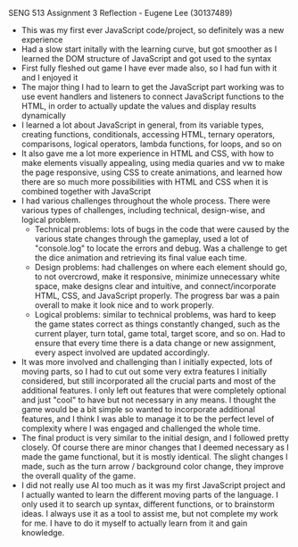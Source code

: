SENG 513 Assignment 3 Reflection - Eugene Lee (30137489)
- This was my first ever JavaScript code/project, so definitely was a new experience
- Had a slow start initally with the learning curve, but got smoother as I learned the DOM structure of JavaScript and got used to the syntax
- First fully fleshed out game I have ever made also, so I had fun with it and I enjoyed it
- The major thing I had to learn to get the JavaScript part working was to use event handlers and listeners to connect JavaScript functions to the HTML, in order to actually update the values and display results dynamically
- I learned a lot about JavaScript in general, from its variable types, creating functions, conditionals, accessing HTML, ternary operators, comparisons, logical operators, lambda functions, for loops, and so on
- It also gave me a lot more experience in HTML and CSS, with how to make elements visually appealing, using media quaries and vw to make the page responsive, using CSS to create animations, and learned how there are so much more possibilities with HTML and CSS when it is combined together with JavaScript
- I had various challenges throughout the whole process. There were various types of challenges, including technical, design-wise, and logical problem. 
    - Technical problems: lots of bugs in the code that were caused by the various state changes through the gameplay, used a lot of "console.log" to locate the errors and debug. Was a challenge to get the dice animation and retrieving its final value each time. 
    - Design problems: had challenges on where each element should go, to not overcrowd, make it responsive, minimize unnecessary white space, make designs clear and intuitive, and connect/incorporate HTML, CSS, and JavaScript properly. The progress bar was a pain overall to make it look nice and to work properly.
    - Logical problems: similar to technical problems, was hard to keep the game states correct as things constantly changed, such as the current player, turn total, game total, target score, and so on. Had to ensure that every time there is a data change or new assignment, every aspect involved are updated accordingly. 
- It was more involved and challenging than I initially expected, lots of moving parts, so I had to cut out some very extra features I initially considered, but still incorporated all the crucial parts and most of the additional features. I only left out features that were completely optional and just "cool" to have but not necessary in any means. I thought the game would be a bit simple so wanted to incorporate additional features, and I think I was able to manage it to be the perfect level of complexity where I was engaged and challenged the whole time. 
- The final product is very similar to the initial design, and I followed pretty closely. Of course there are minor changes that I deemed necessary as I made the game functional, but it is mostly identical. The slight changes I made, such as the turn arrow / background color change, they improve the overall quality of the game.
- I did not really use AI too much as it was my first JavaScript project and I actually wanted to learn the different moving parts of the language. I only used it to search up syntax, different functions, or to brainstorm ideas. I always use it as a tool to assist me, but not complete my work for me. I have to do it myself to actually learn from it and gain knowledge. 